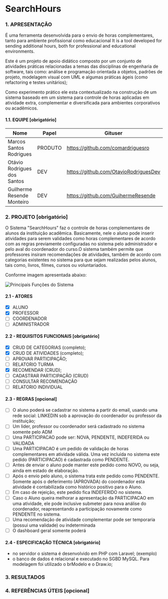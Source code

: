 # SearchHours

### 1. APRESENTAÇÃO
É uma ferramenta desenvolvida para o envio de horas complementares, tanto para ambiente profissional como educacional  It is a tool developed for sending additional hours, both for professional and educational environments.

Este é um projeto de apoio didático composto por um conjunto de atividades práticas relacionadas a temas das disciplinas de engenharia de software, tais como: análise e programação orientada a objetos, padrões de projeto, modelagem visual com UML e algumas práticas ágeis (como refactoring e testes unitários);  

Como experimento prático ele esta contextualizado na construção de um sistema baseado em um sistema para controle de horas aplicadas em atividade extra, complementar e diversificada para ambientes corporativos ou acadêmicos.

#### 1.1. EQUIPE [obrigatório]
|Nome|Papel|Gituser|
|--|--|--|
|Marcos Santos Rodrigues|PRODUTO|https://github.com/comardriguesro|
|Otávio Rodrigues dos Santos|DEV|https://github.com/OtavioRodriguesDev|
|Guilherme Resende Monteiro|DEV|https://github.com/GuihermeResende|

### 2. PROJETO [obrigatório]

O Sistema "SearchHours" faz o controle de horas complementares de alunos da instituição acadêmica. Basicamente, nele o aluno pode inserir atividades para serem validades como horas complementares de acordo com as regras previamente configuradas no sistema pelo administrador e pelo aval do coordenador do curso.O sistema também permite que professores insiram recomendações de atividades, também de acordo com categorias existentes no sistema para que sejam realizadas pelos alunos, tais como, livros, filmes, cursos ou voluntariados.

Conforme imagem apresentada abaixo:

![Principais Funções do Sistema](https://i.ibb.co/dWRPNf6/diagrama-casouso-controoooora.png)


#### 2.1 - ATORES
- [x] ALUNO
- [x] PROFESSOR
- [ ] COORDENADOR
- [ ] ADMINISTRADOR

#### 2.2 - REQUISITOS FUNCIONAIS [obrigatório]
 - [x] CRUD DE CATEGORIAS (completo); 
 - [x] CRUD DE ATIVIDADES (completo);
 - [ ] APROVAR PARTICIPAÇÃO;
 - [ ] RELATORIO TURMA
 - [x] RECOMENDAR (CRUD); 
 - [ ] CADASTRAR PARTICIPAÇÃO (CRUD) 
 - [ ] CONSULTAR RECOMENDAÇÃO 
 - [ ] RELATORIO INDIVIDUAL

#### 2.3 - REGRAS [opcional]
 - [ ] O aluno poderá se cadastrar no sistema a partir do email, usando uma rede social: LINKEDIN sob a aprovação do coordenador ou professor da instituição;
 - [ ] Um lider, professor ou coordenador será cadastrado no sistema somente pelo ADM
 - [ ] Uma PARTICIPACAO pode ser: NOVA, PENDENTE, INDEFERIDA ou VALIDADA 
 - [ ] Uma PARTICIPACAO é um pedido de validação de horas complementares em atividade válida. Uma vez incluída no sistema este pedido (PARTICIPACAO) é cadastrada como PENDENTE. 
 - [ ] Antes de enviar o aluno pode manter este pedido como NOVO, ou seja, ainda em estado de elaboração. 
 - [ ] Após o envio pelo aluno, o sistema trata este pedido como PENDENTE. Somente após o deferimento (APROVADA) do coordenador esta atividade é contabilizada como histórico positivo para o Aluno. 
 - [ ] Em caso de rejeição, este pedido fica INDEFERIDO no sistema. 
 - [ ] Caso o Aluno queira melhorar a apresentação da PARTICIPACAO em uma atividade, ele pode inclusive submeter para nova análise do coordenador, reapresentando a participação novamente como PENDENTE no sistema.
 - [ ] Uma recomendação de atividade complementar pode ser temporaria (possui uma validade) ou indeterminada 
 - [ ] O dashboard geral somente poderá

#### 2.4 - ESPECIFICAÇÃO TÉCNICA [obrigatório]
- no servidor o sistema é desenvolvido em PHP com Laravel; (exemplo)
- o banco de dados é relacional e executado no SGBD MySQL. Para modelagem foi utilizado o brModelo e o Draw.io;

### 3. RESULTADOS


### 4. REFERÊNCIAS ÚTEIS [opcional]

